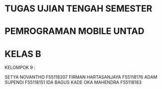 
# TUGAS UJIAN TENGAH SEMESTER
# PEMROGRAMAN MOBILE UNTAD
# KELAS B

KELOMPOK 9 :

SETYA NOVANTHO F55118207
FIRMAN HARTASANJAYA F55118176
ADAM SUPENDI F55118151
IDA BAGUS KADE OKA MAHENDRA F55118183
